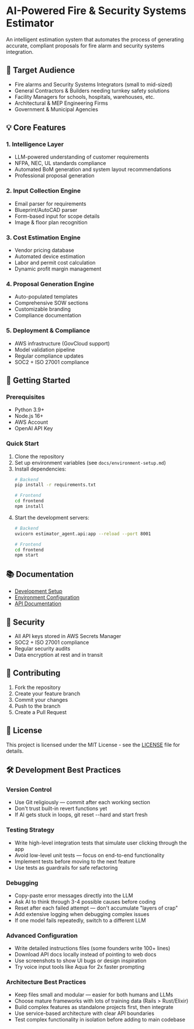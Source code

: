 # AI-Powered Fire & Security Systems Estimator

An intelligent estimation system that automates the process of generating accurate, compliant proposals for fire alarm and security systems integration.

## 🎯 Target Audience

- Fire alarms and Security Systems Integrators (small to mid-sized)
- General Contractors & Builders needing turnkey safety solutions
- Facility Managers for schools, hospitals, warehouses, etc.
- Architectural & MEP Engineering Firms
- Government & Municipal Agencies

## 💡 Core Features

### 1. Intelligence Layer
- LLM-powered understanding of customer requirements
- NFPA, NEC, UL standards compliance
- Automated BoM generation and system layout recommendations
- Professional proposal generation

### 2. Input Collection Engine
- Email parser for requirements
- Blueprint/AutoCAD parser
- Form-based input for scope details
- Image & floor plan recognition

### 3. Cost Estimation Engine
- Vendor pricing database
- Automated device estimation
- Labor and permit cost calculation
- Dynamic profit margin management

### 4. Proposal Generation Engine
- Auto-populated templates
- Comprehensive SOW sections
- Customizable branding
- Compliance documentation

### 5. Deployment & Compliance
- AWS infrastructure (GovCloud support)
- Model validation pipeline
- Regular compliance updates
- SOC2 + ISO 27001 compliance

## 🚀 Getting Started

### Prerequisites
- Python 3.9+
- Node.js 16+
- AWS Account
- OpenAI API Key

### Quick Start
1. Clone the repository
2. Set up environment variables (see `docs/environment-setup.md`)
3. Install dependencies:
   ```bash
   # Backend
   pip install -r requirements.txt
   
   # Frontend
   cd frontend
   npm install
   ```
4. Start the development servers:
   ```bash
   # Backend
   uvicorn estimator_agent.api:app --reload --port 8001
   
   # Frontend
   cd frontend
   npm start
   ```

## 📚 Documentation

- [Development Setup](docs/development-setup.md)
- [Environment Configuration](docs/environment-setup.md)
- [API Documentation](docs/api-documentation.md)

## 🔐 Security

- All API keys stored in AWS Secrets Manager
- SOC2 + ISO 27001 compliance
- Regular security audits
- Data encryption at rest and in transit

## 🤝 Contributing

1. Fork the repository
2. Create your feature branch
3. Commit your changes
4. Push to the branch
5. Create a Pull Request

## 📄 License

This project is licensed under the MIT License - see the [LICENSE](LICENSE) file for details.

## 🛠️ Development Best Practices

### Version Control
- Use Git religiously — commit after each working section
- Don't trust built-in revert functions yet
- If AI gets stuck in loops, git reset --hard and start fresh

### Testing Strategy
- Write high-level integration tests that simulate user clicking through the app
- Avoid low-level unit tests — focus on end-to-end functionality
- Implement tests before moving to the next feature
- Use tests as guardrails for safe refactoring

### Debugging
- Copy-paste error messages directly into the LLM
- Ask AI to think through 3-4 possible causes before coding
- Reset after each failed attempt — don't accumulate "layers of crap"
- Add extensive logging when debugging complex issues
- If one model fails repeatedly, switch to a different LLM

### Advanced Configuration
- Write detailed instructions files (some founders write 100+ lines)
- Download API docs locally instead of pointing to web docs
- Use screenshots to show UI bugs or design inspiration
- Try voice input tools like Aqua for 2x faster prompting

### Architecture Best Practices
- Keep files small and modular — easier for both humans and LLMs
- Choose mature frameworks with lots of training data (Rails > Rust/Elixir)
- Build complex features as standalone projects first, then integrate
- Use service-based architecture with clear API boundaries
- Test complex functionality in isolation before adding to main codebase 